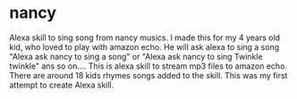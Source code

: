 # nancy
Alexa skill to sing song from nancy musics. I made this for my 4 years old kid, who loved to play with amazon echo. He will ask alexa to sing a song "Alexa ask nancy to sing a song"  or "Alexa ask nancy to sing Twinkle twinkle" ans so on....
This is alexa skill to stream mp3 files to amazon echo.
There are around 18 kids rhymes songs added to the skill. This was my first attempt to create Alexa skill.


